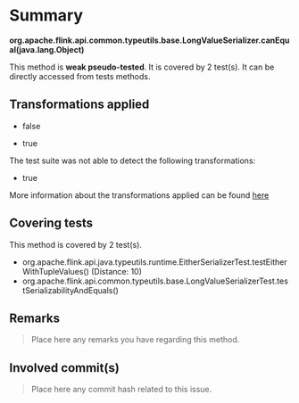 # Summary
**org.apache.flink.api.common.typeutils.base.LongValueSerializer.canEqual(java.lang.Object)**

This method is **weak pseudo-tested**.
It is covered by 2 test(s). It can be directly accessed from tests methods.


## Transformations applied

- false

- true


The test suite was not able to detect the following transformations:
 * true 


More information about the transformations applied can be found [here](https://github.com/STAMP-project/pitest-descartes)

## Covering tests
This method is covered by 2 test(s).
* org.apache.flink.api.java.typeutils.runtime.EitherSerializerTest.testEitherWithTupleValues() (Distance: 10)
* org.apache.flink.api.common.typeutils.base.LongValueSerializerTest.testSerializabilityAndEquals()


## Remarks
> Place here any remarks you have regarding this method.

## Involved commit(s)

> Place here any commit hash related to this issue.
